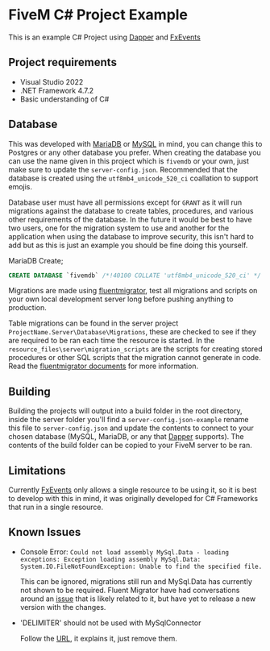 # FiveM C# Project Example

This is an example C# Project using [Dapper](https://github.com/DapperLib/Dapper) and [FxEvents](https://github.com/manups4e/FxEvents)

## Project requirements

- Visual Studio 2022
- .NET Framework 4.7.2
- Basic understanding of C#

## Database

This was developed with [MariaDB](https://mariadb.org/) or [MySQL](https://www.mysql.com/) in mind, you can change this to Postgres or any other database you prefer. When creating the database you can use the name given in this project which is `fivemdb` or your own, just make sure to update the `server-config.json`. Recommended that the database is created using the `utf8mb4_unicode_520_ci` coallation to support emojis.

Database user must have all permissions except for `GRANT` as it will run migrations against the database to create tables, procedures, and various other requirements of the database. In the future it would be best to have two users, one for the migration system to use and another for the application when using the database to improve security, this isn't hard to add but as this is just an example you should be fine doing this yourself.

MariaDB Create;

```sql
CREATE DATABASE `fivemdb` /*!40100 COLLATE 'utf8mb4_unicode_520_ci' */
```

Migrations are made using [fluentmigrator](https://github.com/fluentmigrator/fluentmigrator), test all migrations and scripts on your own local development server long before pushing anything to production.

Table migrations can be found in the server project `ProjectName.Server\Database\Migrations`, these are checked to see if they are required to be ran each time the resource is started. In the `resource_files\server\migration_scripts` are the scripts for creating stored procedures or other SQL scripts that the migration cannot generate in code. Read the [fluentmigrator documents](https://fluentmigrator.github.io/) for more information.

## Building

Building the projects will output into a build folder in the root directory, inside the server folder you'll find a `server-config.json-example` rename this file to `server-config.json` and update the contents to connect to your chosen database (MySQL, MariaDB, or any that [Dapper](https://github.com/DapperLib/Dapper) supports). The contents of the build folder can be copied to your FiveM server to be ran.

## Limitations

Currently [FxEvents](https://github.com/manups4e/FxEvents) only allows a single resource to be using it, so it is best to develop with this in mind, it was originally developed for C# Frameworks that run in a single resource.

## Known Issues

- Console Error: `Could not load assembly MySql.Data - loading exceptions: Exception loading assembly MySql.Data: System.IO.FileNotFoundException: Unable to find the specified file.`

  This can be ignored, migrations still run and MySql.Data has currently not shown to be required. Fluent Migrator have had conversations around an [issue](https://github.com/fluentmigrator/fluentmigrator/pull/1600) that is likely related to it, but have yet to release a new version with the changes.

- 'DELIMITER' should not be used with MySqlConnector

  Follow the [URL](https://fl.vu/mysql-delimiter), it explains it, just remove them.
